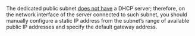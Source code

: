 The dedicated public subnet [does not have](../../baremetal/concepts/dhcp.md#dhcp-public-subnet) a DHCP server; therefore, on the network interface of the server connected to such subnet, you should manually configure a static IP address from the subnet’s range of available public IP addresses and specify the default gateway address.